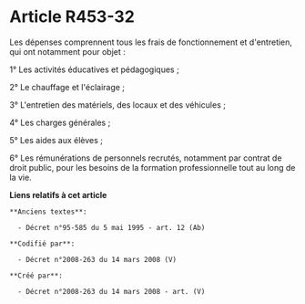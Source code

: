 # Article R453-32

Les dépenses comprennent tous les frais de fonctionnement et d'entretien, qui ont notamment pour objet :

1° Les activités éducatives et pédagogiques ;

2° Le chauffage et l'éclairage ;

3° L'entretien des matériels, des locaux et des véhicules ;

4° Les charges générales ;

5° Les aides aux élèves ;

6° Les rémunérations de personnels recrutés, notamment par contrat de droit public, pour les besoins de la formation
professionnelle tout au long de la vie.

**Liens relatifs à cet article**

	**Anciens textes**:

	  - Décret n°95-585 du 5 mai 1995 - art. 12 (Ab)

	**Codifié par**:

	  - Décret n°2008-263 du 14 mars 2008 (V)

	**Créé par**:

	  - Décret n°2008-263 du 14 mars 2008 - art. (V)
